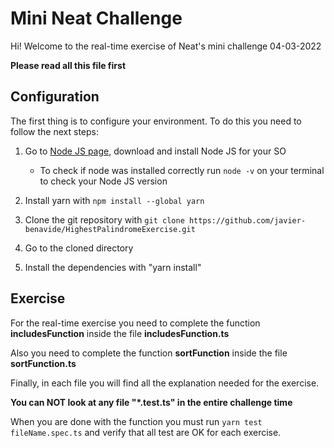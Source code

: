 # Mini Neat Challenge

Hi! Welcome to the real-time exercise of Neat's mini challenge 04-03-2022

**Please read all this file first**

## Configuration

The first thing is to configure your environment. To do this you need to follow the next steps:

1. Go to [Node JS page](https://nodejs.org/es/), download and install Node JS for your SO
    - To check if node was installed correctly run `node -v` on your terminal to check your Node JS version

2. Install yarn with `npm install --global yarn` 

3. Clone the git repository with `git clone https://github.com/javier-benavide/HighestPalindromeExercise.git`

4. Go to the cloned directory

5. Install the dependencies with "yarn install"

## Exercise

For the real-time exercise you need to complete the function **includesFunction** inside the file **includesFunction.ts**

Also you need to complete the function **sortFunction** inside the file **sortFunction.ts**

Finally, in each file you will find all the explanation needed for the exercise.

**You can NOT look at any file "*.test.ts" in the entire challenge time**

When you are done with the function you must run `yarn test fileName.spec.ts` and verify that all test are OK for each exercise.

